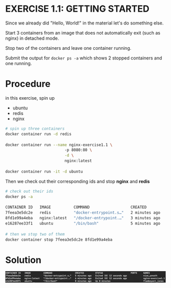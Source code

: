 # EXERCISE 1.1: GETTING STARTED

Since we already did "Hello, World!" in the material let's do something else.

Start 3 containers from an image that does not automatically exit (such as nginx) in detached mode.

Stop two of the containers and leave one container running.

Submit the output for `docker ps -a` which shows 2 stopped containers and one running.


# Procedure
in this exercise, spin up
- ubuntu
- redis
- nginx
  
```bash
# spin up three containers
docker container run -d redis  

docker container run --name nginx-exercise1.1 \         
                          -p 8080:80 \
                          -d \
                          nginx:latest

docker container run -it -d ubuntu 


```

Then we check out their corresponding ids and stop **nginx** and **redis**

```bash
# check out their ids
docker ps -a 

CONTAINER ID   IMAGE          COMMAND                  CREATED         STATUS         PORTS                  NAMES
7feea3e5dc2e   redis          "docker-entrypoint.s…"   2 minutes ago   Up 2 minutes   6379/tcp               nice_yonath
8fd1e99a4eba   nginx:latest   "/docker-entrypoint.…"   3 minutes ago   Up 3 minutes   0.0.0.0:8080->80/tcp   nginx-exercise1.1
e16287ee33f1   ubuntu         "/bin/bash"              5 minutes ago   Up 5 minutes                          flamboyant_jones

# then we stop two of them
docker container stop 7feea3e5dc2e 8fd1e99a4eba
```

# Solution 

![](exercise_1.1_output.png)